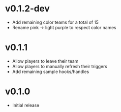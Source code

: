 # v0.1.2-dev
- Add remaining color teams for a total of 15
- Rename pink -> light purple to respect color names

# v0.1.1
- Allow players to leave their team
- Allow players to manually refresh their triggers
- Add remaining sample hooks/handles

# v0.1.0
- Initial release
